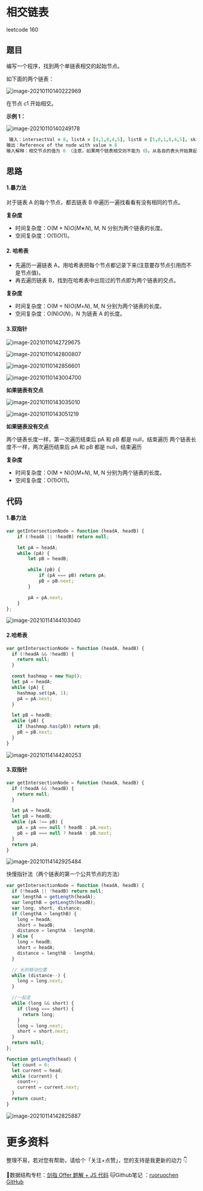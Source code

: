 # 相交链表

leetcode 160

## 题目

编写一个程序，找到两个单链表相交的起始节点。

如下面的两个链表：

![image-20210110140222969](http://ruoruochen-img-bed.oss-cn-beijing.aliyuncs.com/img/image-20210114142400778.png)

在节点 c1 开始相交。

**示例 1：**

![image-20210110140249178](http://ruoruochen-img-bed.oss-cn-beijing.aliyuncs.com/img/image-20210110140249178.png)

```j
 输入：intersectVal = 8, listA = [4,1,8,4,5], listB = [5,0,1,8,4,5], skipA = 2, skipB = 3
输出：Reference of the node with value = 8
输入解释：相交节点的值为 8 （注意，如果两个链表相交则不能为 0）。从各自的表头开始算起，链表 A 为 [4,1,8,4,5]，链表 B 为 [5,0,1,8,4,5]。在 A 中，相交节点前有 2 个节点；在 B 中，相交节点前有 3 个节点。
```

## 思路

#### 1.暴力法

对于链表 A 的每个节点，都去链表 B 中遍历一遍找看看有没有相同的节点。

**复杂度**

- 时间复杂度：O(M * N)*O*(*M*∗*N*), M, N 分别为两个链表的长度。
- 空间复杂度：O(1)*O*(1)。

#### 2. 哈希表

- 先遍历一遍链表 A，用哈希表把每个节点都记录下来(注意要存节点引用而不是节点值)。
- 再去遍历链表 B，找到在哈希表中出现过的节点即为两个链表的交点。

**复杂度**

- 时间复杂度：O(M + N)*O*(*M*+*N*), M, N 分别为两个链表的长度。
- 空间复杂度：O(N)*O*(*N*)，N 为链表 A 的长度。

#### 3.双指针

![image-20210110142729675](http://ruoruochen-img-bed.oss-cn-beijing.aliyuncs.com/img/image-20210110142729675.png)

![image-20210110142800807](http://ruoruochen-img-bed.oss-cn-beijing.aliyuncs.com/img/image-20210110142800807.png)

![image-20210110142856601](http://ruoruochen-img-bed.oss-cn-beijing.aliyuncs.com/img/image-20210110142856601.png)

![image-20210110143004700](http://ruoruochen-img-bed.oss-cn-beijing.aliyuncs.com/img/image-20210110143004700.png)

**如果链表有交点**

![image-20210110143035010](http://ruoruochen-img-bed.oss-cn-beijing.aliyuncs.com/img/image-20210114144103040.png)

![image-20210110143051219](http://ruoruochen-img-bed.oss-cn-beijing.aliyuncs.com/img/image-20210110143035010.png)

**如果链表没有交点**

两个链表长度一样，第一次遍历结束后 pA 和 pB 都是 null，结束遍历
两个链表长度不一样，两次遍历结束后 pA 和 pB 都是 null，结束遍历

**复杂度**

- 时间复杂度：O(M + N)*O*(*M*+*N*), M, N 分别为两个链表的长度。
- 空间复杂度：O(1)*O*(1)。

## 代码

#### 1.暴力法

```js
var getIntersectionNode = function (headA, headB) {
    if (!headA || !headB) return null;

    let pA = headA;
    while (pA) {
        let pB = headB;

        while (pB) {
            if (pA === pB) return pA;
            pB = pB.next;
        }

        pA = pA.next;
    }
};
```

![image-20210114144103040](http://ruoruochen-img-bed.oss-cn-beijing.aliyuncs.com/img/image-20210114144240253.png)

#### 2.哈希表

```js
var getIntersectionNode = function (headA, headB) {
  if (!headA && !headB) {
    return null;
  }

  const hashmap = new Map();
  let pA = headA;
  while (pA) {
    hashmap.set(pA, 1);
    pA = pA.next;
  }

  let pB = headB;
  while (pB) {
    if (hashmap.has(pB)) return pB;
    pB = pB.next;
  }
}
```

![image-20210114144240253](http://ruoruochen-img-bed.oss-cn-beijing.aliyuncs.com/img/image-20210110143051219.png)

#### 3.双指针

```js
var getIntersectionNode = function (headA, headB) {
  if (!headA && !headB) {
    return null;
  }

  let pA = headA;
  let pB = headB;
  while (pA !== pB) {
    pA = pA === null ? headB : pA.next;
    pB = pB === null ? headA : pB.next;
  }
  return pA;
}
```

![image-20210114142925484](http://ruoruochen-img-bed.oss-cn-beijing.aliyuncs.com/img/image-20210114142925484.png)

快慢指针法（两个链表的第一个公共节点的方法）

```js
var getIntersectionNode = function (headA, headB) {
  if (!headA || !headB) return null;
  var lengthA = getLength(headA);
  var lengthB = getLength(headB);
  var long, short, distance;
  if (lengthA > lengthB) {
    long = headA;
    short = headB;
    distance = lengthA - lengthB;
  } else {
    long = headB;
    short = headA;
    distance = lengthB - lengthA;
  }

  // 长的移动位置
  while (distance--) {
    long = long.next;
  }

  //一起走
  while (long && short) {
    if (long === short) {
      return long;
    }
    long = long.next;
    short = short.next;
  }
  return null;
};

function getLength(head) {
  let count = 0;
  let current = head;
  while (current) {
    count++;
    current = current.next;
  }
  return count;
}
```



![image-20210114142825887](http://ruoruochen-img-bed.oss-cn-beijing.aliyuncs.com/img/image-20210114142825887.png)



# 更多资料

整理不易，若对您有帮助，请给个「关注+点赞」，您的支持是我更新的动力 👇

📖数据结构专栏：[剑指 Offer 题解 + JS 代码](https://blog.csdn.net/weixin_43786756/category_10716516.html) 
🐱Github笔记 ：[ruoruochen GitHub](https://github.com/ruoruochen/front-end-note)